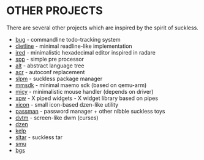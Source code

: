 OTHER PROJECTS
==============
There are several other projects which are inspired by the spirit of suckless.

* [bug](http://vicerveza.homeunix.net/~viric/soft/bug/) - commandline todo-tracking system
* [dietline](http://hg.youterm.com/radare/file/87579f8c5087/src/dietline.c) - minimal readline-like implementation
* [ired](http://hg.youterm.com/ired/) - minimalistic hexadecimal editor inspired in radare
* [spp](http://hg.youterm.com/spp/) - simple pre processor
* [alt](http://hg.youterm.com/alt/) - abstract language tree
* [acr](http://hg.youterm.com/acr/) - autoconf replacement
* [slpm](http://hg.youterm.com/slpm/) - suckless package manager
* [mmsdk](http://hg.youterm.com/mmsdk/) - minimal maemo sdk (based on qemu-arm)
* [micy](http://hg.youterm.com/micy/) - minimalistic mouse handler (depends on driver)
* [xpw](http://hg.youterm.com/xpw/) - X piped widgets - X widget library based on pipes
* [xicon](http://hg.youterm.com/xicon/) - small icon-based dzen-like utility
* [passman](http://nibble.develsec.org/hg/toys/file/) - password manager + other nibble suckless toys
* [dvtm](http://www.brain-dump.org/projects/dvtm/) - screen-like dwm (curses)
* [dzen](http://dzen.geekmode.org/)
* [kelp](http://kelp.sf.net)
* [sltar](http://s01.de/~gottox/index.cgi/proj_sltar) - suckless tar
* [smu](http://s01.de/~gottox/index.cgi/proj_smu)
* [bgs](http://s01.de/~gottox/index.cgi/proj_bgs)
